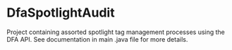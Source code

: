 # DfaSpotlightAudit
Project containing assorted spotlight tag management processes using the DFA API. See documentation in main .java file for more details.
